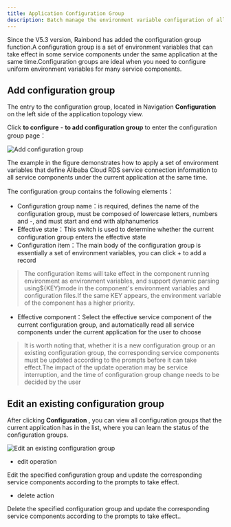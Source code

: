 ```yaml
---
title: Application Configuration Group
description: Batch manage the environment variable configuration of all service components in the application
---
```



Since the V5.3 version, Rainbond has added the configuration group function.A configuration group is a set of environment variables that can take effect in some service components under the same application at the same time.Configuration groups are ideal when you need to configure uniform environment variables for many service components.


## Add configuration group

The entry to the configuration group, located in Navigation **Configuration** on the left side of the application topology view.

Click **to configure** - **to add configuration group** to enter the configuration group page：

![Add configuration group](https://static.goodrain.com/docs/5.3/user-manual/config-group/config-group-1.png)

The example in the figure demonstrates how to apply a set of environment variables that define Alibaba Cloud RDS service connection information to all service components under the current application at the same time.

The configuration group contains the following elements：

- Configuration group name：is required, defines the name of the configuration group, must be composed of lowercase letters, numbers and -, and must start and end with alphanumerics
- Effective state：This switch is used to determine whether the current configuration group enters the effective state
- Configuration item：The main body of the configuration group is essentially a set of environment variables, you can click + to add a record

> The configuration items will take effect in the component running environment as environment variables, and support dynamic parsing using$\{KEY}mode in the component's environment variables and configuration files.If the same KEY appears, the environment variable of the component has a higher priority.

- Effective component：Select the effective service component of the current configuration group, and automatically read all service components under the current application for the user to choose

> It is worth noting that, whether it is a new configuration group or an existing configuration group, the corresponding service components must be updated according to the prompts before it can take effect.The impact of the update operation may be service interruption, and the time of configuration group change needs to be decided by the user

## Edit an existing configuration group

After clicking **Configuration** , you can view all configuration groups that the current application has in the list, where you can learn the status of the configuration groups.

![Edit an existing configuration group](https://static.goodrain.com/docs/5.3/user-manual/config-group/config-group-2.png)

* edit operation

Edit the specified configuration group and update the corresponding service components according to the prompts to take effect.

* delete action

Delete the specified configuration group and update the corresponding service components according to the prompts to take effect..
